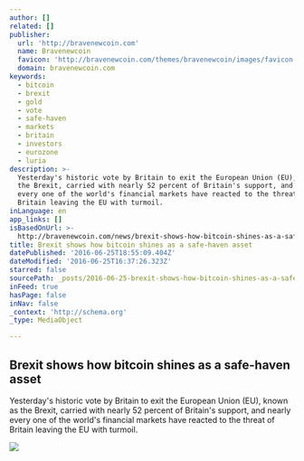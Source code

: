 ```yaml
---
author: []
related: []
publisher:
  url: 'http://bravenewcoin.com'
  name: Bravenewcoin
  favicon: 'http://bravenewcoin.com/themes/bravenewcoin/images/favicon.ico'
  domain: bravenewcoin.com
keywords:
  - bitcoin
  - brexit
  - gold
  - vote
  - safe-haven
  - markets
  - britain
  - investors
  - eurozone
  - luria
description: >-
  Yesterday's historic vote by Britain to exit the European Union (EU), known as
  the Brexit, carried with nearly 52 percent of Britain's support, and nearly
  every one of the world's financial markets have reacted to the threat of
  Britain leaving the EU with turmoil.
inLanguage: en
app_links: []
isBasedOnUrl: >-
  http://bravenewcoin.com/news/brexit-shows-how-bitcoin-shines-as-a-safe-haven-asset/
title: Brexit shows how bitcoin shines as a safe-haven asset
datePublished: '2016-06-25T18:55:09.404Z'
dateModified: '2016-06-25T16:37:26.323Z'
starred: false
sourcePath: _posts/2016-06-25-brexit-shows-how-bitcoin-shines-as-a-safe-haven-asset.md
inFeed: true
hasPage: false
inNav: false
_context: 'http://schema.org'
_type: MediaObject

---
```

<article style=""><h1>Brexit shows how bitcoin shines as a safe-haven asset</h1><p>Yesterday's historic vote by Britain to exit the European Union (EU), known as the Brexit, carried with nearly 52 percent of Britain's support, and nearly every one of the world's financial markets have reacted to the threat of Britain leaving the EU with turmoil.</p><img src="http://bravenewcoin.com/assets/Uploads/_resampled/ResizedImage750421-Bloomberg-Hedging-Brexit.png" /></article>
